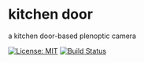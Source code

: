 # kitchen door
a kitchen door-based plenoptic camera

[![License: MIT](https://img.shields.io/badge/License-MIT-yellow.svg)](https://opensource.org/licenses/MIT)
[![Build Status](https://travis-ci.org/charlybigoud/kidocam.svg?branch=master)](https://travis-ci.org/charlybigoud/kitchen_door)
